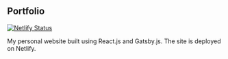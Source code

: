 ## Portfolio

[![Netlify Status](https://api.netlify.com/api/v1/badges/f14a7f79-7af3-4e18-8ea7-26004662cdf6/deploy-status)](https://app.netlify.com/sites/augustsjogren/deploys)

My personal website built using React.js and Gatsby.js. 
The site is deployed on Netlify.
